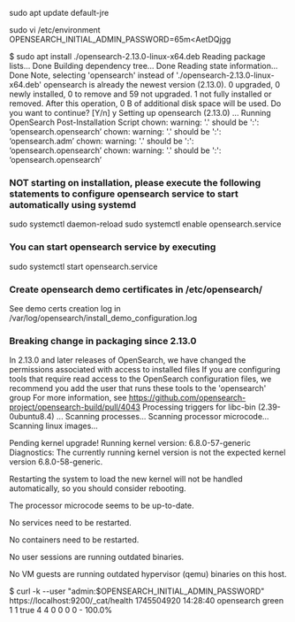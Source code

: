 

sudo apt update default-jre

sudo vi /etc/environment
OPENSEARCH_INITIAL_ADMIN_PASSWORD=65m<AetDQjgg


$ sudo apt install ./opensearch-2.13.0-linux-x64.deb
Reading package lists... Done
Building dependency tree... Done
Reading state information... Done
Note, selecting 'opensearch' instead of './opensearch-2.13.0-linux-x64.deb'
opensearch is already the newest version (2.13.0).
0 upgraded, 0 newly installed, 0 to remove and 59 not upgraded.
1 not fully installed or removed.
After this operation, 0 B of additional disk space will be used.
Do you want to continue? [Y/n] y
Setting up opensearch (2.13.0) ...
Running OpenSearch Post-Installation Script
chown: warning: '.' should be ':': ‘opensearch.opensearch’
chown: warning: '.' should be ':': ‘opensearch.adm’
chown: warning: '.' should be ':': ‘opensearch.opensearch’
chown: warning: '.' should be ':': ‘opensearch.opensearch’
### NOT starting on installation, please execute the following statements to configure opensearch service to start automatically using systemd
 sudo systemctl daemon-reload
 sudo systemctl enable opensearch.service
### You can start opensearch service by executing
 sudo systemctl start opensearch.service
### Create opensearch demo certificates in /etc/opensearch/
 See demo certs creation log in /var/log/opensearch/install_demo_configuration.log
### Breaking change in packaging since 2.13.0
 In 2.13.0 and later releases of OpenSearch, we have changed the permissions associated with access to installed files
 If you are configuring tools that require read access to the OpenSearch configuration files, we recommend you add the user that runs these tools to the 'opensearch' group
 For more information, see https://github.com/opensearch-project/opensearch-build/pull/4043
Processing triggers for libc-bin (2.39-0ubuntu8.4) ...
Scanning processes...
Scanning processor microcode...
Scanning linux images...

Pending kernel upgrade!
Running kernel version:
  6.8.0-57-generic
Diagnostics:
  The currently running kernel version is not the expected kernel version 6.8.0-58-generic.

Restarting the system to load the new kernel will not be handled automatically, so you should consider rebooting.

The processor microcode seems to be up-to-date.

No services need to be restarted.

No containers need to be restarted.

No user sessions are running outdated binaries.

No VM guests are running outdated hypervisor (qemu) binaries on this host.


$ curl -k --user "admin:$OPENSEARCH_INITIAL_ADMIN_PASSWORD" https://localhost:9200/_cat/health
1745504920 14:28:40 opensearch green 1 1 true 4 4 0 0 0 0 - 100.0%

